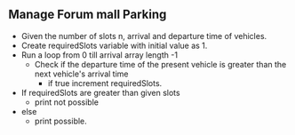 ## Manage Forum mall Parking

- Given the number of slots n, arrival and departure time of vehicles.
- Create requiredSlots variable with initial value as 1.
- Run a loop from 0 till arrival array length -1
  - Check if the departure time of the present vehicle is greater than the next vehicle's arrival time 
    - if true increment requiredSlots.
- If requiredSlots are greater than given slots
  -  print not possible
- else 
  - print possible.
